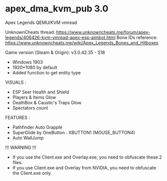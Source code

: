 # apex_dma_kvm_pub 3.0
 Apex Legends QEMU/KVM vmread

UnknownCheats thread: https://www.unknowncheats.me/forum/apex-legends/406426-kvm-vmread-apex-esp-aimbot.html
Bone IDs reference: https://www.unknowncheats.me/wiki/Apex_Legends_Bones_and_Hitboxes

Game version (Steam & Origin): v3.0.42.35 - S18

- Windows 1903
- 1920*1080 by default
- Added function to get entity type

VISUALS :
- ESP Seer Health and Shield
- Players & Items Glow
- DeathBox & Caustic's Traps Glow
- Spectators count

FEATURES :
- Pathfinder Auto Grapple
- SuperGlide by OneButton : XBUTTON1 (MOUSE_BUTTON4)
- Auto WallJump

!!! WARNING !!!
- If you use the Client.exe and Overlay.exe, you need to obfuscate these 2 files.
- If you use Client.exe and Overlay from NVIDIA, you need to obfuscate the Client.exe only.
